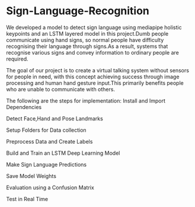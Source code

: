 # Sign-Language-Recognition
We developed a model to detect sign language using mediapipe holistic keypoints and an LSTM layered model in this project.Dumb people communicate using hand signs, so normal people have difficulty recognising their language through signs.As a result, systems that recognise various signs and convey information to ordinary people are required.

The goal of our project is to create a virtual talking system without sensors for people in need, with this concept achieving success through image processing and human hand gesture input.This primarily benefits people who are unable to communicate with others.

The following are the steps for implementation:
Install and Import Dependencies

Detect Face,Hand and Pose Landmarks

Setup Folders for Data collection

Preprocess Data and Create Labels

Build and Train an LSTM Deep Learning Model

Make Sign Language Predictions

Save Model Weights

Evaluation using a Confusion Matrix

Test in Real Time
